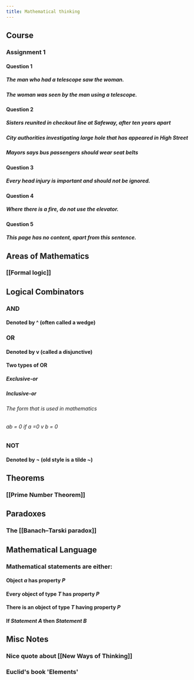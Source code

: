 ```yaml
---
title: Mathematical thinking
---
```


## Course
### Assignment 1
#### Question 1
##### The man who had a telescope saw the woman.
##### The woman was seen by the man using a telescope.
#### Question 2
##### Sisters reunited in checkout line at Safeway, after ten years apart
##### City authorities investigating large hole that has appeared in High Street
##### Mayors says bus passengers should wear seat belts
#### Question 3
##### Every head injury is important and should not be ignored.
#### Question 4
##### Where there is a fire, do not use the elevator.
#### Question 5
##### This page has no content, apart from this sentence.
## Areas of Mathematics
### [[Formal logic]]
## Logical Combinators
### AND
#### Denoted by ^ (often called a wedge)
### OR
#### Denoted by v (called a disjunctive)
#### Two types of OR
##### Exclusive-or
##### Inclusive-or
###### The form that is used in mathematics
###### ab = 0 if a =0 v b = 0
### NOT
#### Denoted by ¬ (old style is a tilde ~)
## Theorems
### [[Prime Number Theorem]]
## Paradoxes
### The [[Banach–Tarski paradox]]
## Mathematical Language
### Mathematical statements are either:
#### Object _a_ has property _P_
#### Every object of type _T_ has property _P_
#### There is an object of type _T_ having property _P_
#### If _Statement A_ then _Statement B_
## Misc Notes
### Nice quote about [[New Ways of Thinking]]
### Euclid's book 'Elements'
